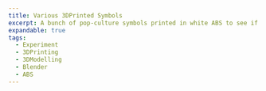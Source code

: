 ```yaml
---
title: Various 3DPrinted Symbols
excerpt: A bunch of pop-culture symbols printed in white ABS to see if they could be produced at a quality that could be sold at conventions
expandable: true
tags:
  - Experiment
  - 3DPrinting
  - 3DModelling
  - Blender
  - ABS
---
```

